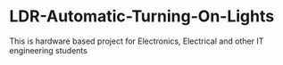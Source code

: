# LDR-Automatic-Turning-On-Lights
This is hardware based project for Electronics, Electrical and other IT engineering students

